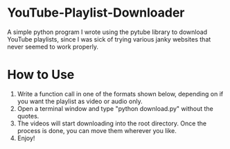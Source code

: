 # YouTube-Playlist-Downloader
A simple python program I wrote using the pytube library to download YouTube playlists, since I was sick of trying various janky websites that never seemed to work properly.

# How to Use
1) Write a function call in one of the formats shown below, depending on if you want the playlist as video or audio only.
2) Open a terminal window and type "python download.py" without the quotes.
3) The videos will start downloading into the root directory. Once the process is done, you can move them wherever you like.
4) Enjoy!
